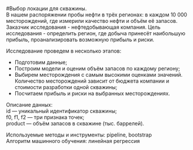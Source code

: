
#Выбор локации для скважины.  
В нашем распоряжении пробы нефти в трёх регионах: в каждом 10 000 месторождений, где измерили качество нефти и объём её запасов. Заказчик исследования - нефтедобывающая компания. Цель исследования - определить регион, где добыча принесёт наибольшую прибыль, проанализировать возможную прибыль и риски.  

Исследование проведем в несколько этапов:  

- Подготовим данные;  
- Построим модели и оценим объём запасов по каждому региону;  
- Выбирем месторождения с самым высокими оценками значений. Количество месторождений зависит от бюджета компании и стоимости разработки одной скважины;  
- Посчитаем прибыль и риски на выбранных месторождениях.  

Описание данных:   
id — уникальный идентификатор скважины;  
f0, f1, f2 — три признака точек;  
product — объём запасов в скважине (тыс. баррелей).  

Используемые методы и инструменты: pipeline, bootstrap  
Алгоритм машинного обучения: линейная регрессия  
